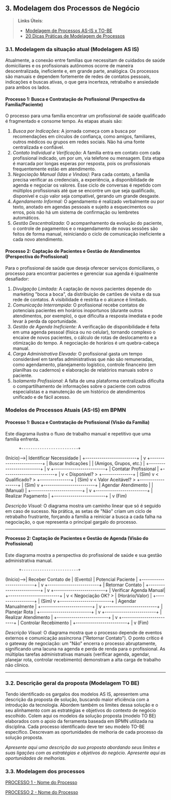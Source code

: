 ## 3. Modelagem dos Processos de Negócio


> **Links Úteis**:
> - [Modelagem de Processos AS-IS x TO-BE](https://dheka.com.br/modelagem-as-is-to-be/)
> - [20 Dicas Práticas de Modelagem de Processos](https://dheka.com.br/20-dicas-praticas-de-modelagem-de-processos/)

### 3.1. Modelagem da situação atual (Modelagem AS IS)

Atualmente, a conexão entre famílias que necessitam de cuidados de saúde domiciliares e os profissionais autônomos ocorre de maneira descentralizada, ineficiente e, em grande parte, analógica. Os processos são manuais e dependem fortemente de redes de contatos pessoais, indicações e buscas ativas, o que gera incerteza, retrabalho e ansiedade para ambos os lados.

#### Processo 1: Busca e Contratação de Profissional (Perspectiva da Família/Paciente)

O processo para uma família encontrar um profissional de saúde qualificado é fragmentado e consome tempo. As etapas atuais são:

1.  *Busca por Indicações:* A jornada começa com a busca por recomendações em círculos de confiança, como amigos, familiares, outros médicos ou grupos em redes sociais. Não há uma fonte centralizada e confiável.
2.  *Contato Individual e Verificação:* A família entra em contato com cada profissional indicado, um por um, via telefone ou mensagem. Esta etapa é marcada por longas esperas por resposta, pois os profissionais frequentemente estão em atendimento.
3.  *Negociação Manual (Idas e Vindas):* Para cada contato, a família precisa verificar as credenciais, a experiência, a disponibilidade de agenda e negociar os valores. Esse ciclo de conversas é repetido com múltiplos profissionais até que se encontre um que seja qualificado, disponível e cujo valor seja compatível, gerando um grande desgaste.
4.  *Agendamento Informal:* O agendamento é realizado verbalmente ou por texto, anotado em agendas pessoais e sujeito a esquecimentos ou erros, pois não há um sistema de confirmação ou lembretes automáticos.
5.  *Gestão Descentralizada:* O acompanhamento da evolução do paciente, o controle de pagamentos e o reagendamento de novas sessões são feitos de forma manual, reiniciando o ciclo de comunicação ineficiente a cada novo atendimento.

#### Processo 2: Captação de Pacientes e Gestão de Atendimentos (Perspectiva do Profissional)

Para o profissional de saúde que deseja oferecer serviços domiciliares, o processo para encontrar pacientes e gerenciar sua agenda é igualmente desafiador:

1.  *Divulgação Limitada:* A captação de novos pacientes depende do marketing "boca a boca", da distribuição de cartões de visita e da sua rede de contatos. A visibilidade é restrita e o alcance é limitado.
2.  *Comunicação Interrompida:* O profissional recebe contatos de potenciais pacientes em horários inoportunos (durante outros atendimentos, por exemplo), o que dificulta a resposta imediata e pode levar à perda da oportunidade.
3.  *Gestão de Agenda Ineficiente:* A verificação de disponibilidade é feita em uma agenda pessoal (física ou no celular), tornando complexo o encaixe de novos pacientes, o cálculo de rotas de deslocamento e a otimização do tempo. A negociação de horários é um quebra-cabeça manual.
4.  *Carga Administrativa Elevada:* O profissional gasta um tempo considerável em tarefas administrativas que não são remuneradas, como agendamento, planejamento logístico, controle financeiro (em planilhas ou cadernos) e elaboração de relatórios manuais sobre o paciente.
5.  *Isolamento Profissional:* A falta de uma plataforma centralizada dificulta o compartilhamento de informações sobre o paciente com outros especialistas e a manutenção de um histórico de atendimentos unificado e de fácil acesso.


### Modelos de Processos Atuais (AS-IS) em BPMN

#### Processo 1: Busca e Contratação de Profissional (Visão da Família)

Este diagrama ilustra o fluxo de trabalho manual e repetitivo que uma família enfrenta.


          +-------------------------+
(Início)-->| Identificar Necessidade |
          +-------------------------+
                  |
                  v
          +-------------------------+
          |   Buscar Indicações     |
          | (Amigos, Grupos, etc.)  |
          +-------------------------+
                  |
                  v
          +-------------------------+
          |   Contatar Profissional |
          +-------------------------+
                  |
                  v
          <  Disponível?  >
          +---------------+
                  | (Sim)
                  v
          < Qualificado?  >
          +---------------+
                  | (Sim)
                  v
          < Valor Aceitável? >
          +------------------+
                  | (Sim)
                  v
          +-------------------------+
          |   Agendar Atendimento   |
          |       (Manual)          |
          +-------------------------+
                  |
                  v
          +-------------------------+
          |    Realizar Pagamento   |
          +-------------------------+
                  |
                  v
               (Fim)


*Descrição Visual:* O diagrama mostra um caminho linear que só é seguido em caso de sucesso. Na prática, as setas de "Não" criam um ciclo de retrabalho frustrante, forçando a família a reiniciar a busca a cada falha na negociação, o que representa o principal gargalo do processo.

---

#### Processo 2: Captação de Pacientes e Gestão de Agenda (Visão do Profissional)

Este diagrama mostra a perspectiva do profissional de saúde e sua gestão administrativa manual.


          +-------------------------+
(Início)-->|  Receber Contato de     |
(Evento)  |    Potencial Paciente   |
          +-------------------------+
                  |
                  v
          +-------------------------+
          |     Retornar Contato    |
          +-------------------------+
                  |
                  v
          +-------------------------+
          |  Verificar Agenda Manual|
          +-------------------------+
                  |
                  v
          < Negociação OK? >
          | (Horário/Valor)  |
          +------------------+
                  | (Sim)
                  v
          +-------------------------+
          |   Agendar Manualmente   |
          +-------------------------+
                  |
                  v
          +-------------------------+
          |      Planejar Rota      |
          +-------------------------+
                  |
                  v
          +-------------------------+
          |   Realizar Atendimento  |
          +-------------------------+
                  |
                  v
          +-------------------------+
          |  Controlar Recebimento  |
          +-------------------------+
                  |
                  v
               (Fim)



*Descrição Visual:* O diagrama mostra que o processo depende de eventos externos e comunicação assíncrona ("Retornar Contato"). O ponto crítico é o gateway de negociação: um "Não" encerra o processo abruptamente, significando uma lacuna na agenda e perda de renda para o profissional. As múltiplas tarefas administrativas manuais (verificar agenda, agendar, planejar rota, controlar recebimento) demonstram a alta carga de trabalho não clínico.

---


### 3.2. Descrição geral da proposta (Modelagem TO BE)

Tendo identificado os gargalos dos modelos AS IS, apresentem uma descrição da proposta de solução, buscando maior eficiência com a introdução da tecnologia. Abordem também os limites dessa solução e o seu alinhamento com as estratégias e objetivos do contexto de negócio escolhido. 
Colem aqui os modelos da solução proposta (modelo TO BE) elaborados com o apoio da ferramenta baseada em BPMN utilizada na disciplina.
Cada processo identificado deve ter seu modelo TO-BE específico. Descrevam as oportunidades de melhoria de cada processo da solução proposta.

_Apresente aqui uma descrição da sua proposta abordando seus limites e suas ligações com as estratégias e objetivos do negócio. Apresente aqui as oportunidades de melhorias._

### 3.3. Modelagem dos processos

[PROCESSO 1 - Nome do Processo](./processos/processo-1-nome-do-processo.md "Detalhamento do Processo 1.")

[PROCESSO 2 - Nome do Processo](./processos/processo-2-nome-do-processo.md "Detalhamento do Processo 2.")
